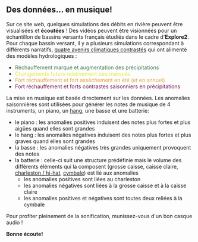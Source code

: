 ## Des données... en musique!

Sur ce site web, quelques simulations des débits en rivière peuvent être visualisées et **écoutées** !
Des vidéos peuvent être visionnées pour un échantillon de bassins versants français étudiés dans le cadre d'**Explore2**.
Pour chaque bassin versant, il y a plusieurs simulations correspondant à différents narratifs, [quatre avenirs climatiques contrastés](/narratifs) qui ont alimenté des modèles hydrologiques :

- <span style="color: #447c57">Réchauffement marqué et augmentation des précipitations</span>
- <span style="color: #e5e840">Changements futurs relativement peu marqués</span>
- <span style="color: #e2a13b">Fort réchauffement et fort assèchement en été (et en annuel)</span>
- <span style="color: #70194e">Fort réchauffement et forts contrastes saisonniers en précipitations</span>

La mise en musique est basée directement sur les données.
Les anomalies saisonnières sont utilisées pour générer les notes de musique de 4 instruments, un piano, un <a href="https://fr.wikipedia.org/wiki/Hang" target="_blank">hang</a>, une basse et une batterie:

- le piano : les anomalies positives induisent des notes plus fortes et plus aigües quand elles sont grandes
- le hang : les anomalies négatives induisent des notes plus fortes et plus graves quand elles sont grandes
- la basse : les anomalies négatives très grandes uniquement provoquent des notes
- la batterie : celle-ci suit une structure prédéfinie mais le volume des différents éléments qui la composent (grosse caisse, caisse claire, <a href="https://fr.wikipedia.org/wiki/Charleston_(instrument_de_musique)" target="_blank">charleston / hi-hat</a>, <a href="https://fr.wikipedia.org/wiki/Cymbale_ride" target="_blank">cymbale</a>) est lié aux anomalies
  - les anomalies positives sont liées au charleston
  - les anomalies négatives sont liées à la grosse caisse et à la caisse claire
  - les anomalies positives et négatives sont toutes deux reliées à la cymbale

Pour profiter pleinement de la sonification, munissez-vous d'un bon casque audio !

**Bonne écoute!**

<a href="" target="_blank"></a>
